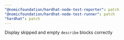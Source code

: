 ```yaml
---
"@nomicfoundation/hardhat-node-test-reporter": patch
"@nomicfoundation/hardhat-node-test-runner": patch
"hardhat": patch
---
```


Display skipped and empty `describe` blocks correctly
